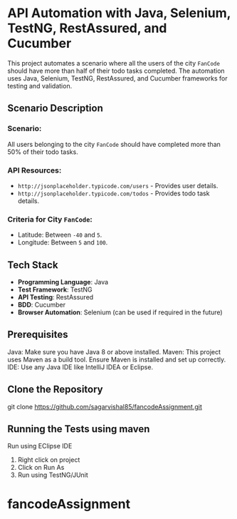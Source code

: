 # API Automation with Java, Selenium, TestNG, RestAssured, and Cucumber

This project automates a scenario where all the users of the city `FanCode` should have more than half of their todo tasks completed. The automation uses Java, Selenium, TestNG, RestAssured, and Cucumber frameworks for testing and validation.

## Scenario Description

### Scenario:
All users belonging to the city `FanCode` should have completed more than 50% of their todo tasks.

### API Resources:
- `http://jsonplaceholder.typicode.com/users` - Provides user details.
- `http://jsonplaceholder.typicode.com/todos` - Provides todo task details.

### Criteria for City `FanCode`:
- Latitude: Between `-40` and `5`.
- Longitude: Between `5` and `100`.

## Tech Stack

- **Programming Language**: Java
- **Test Framework**: TestNG
- **API Testing**: RestAssured
- **BDD**: Cucumber
- **Browser Automation**: Selenium (can be used if required in the future)

## Prerequisites
Java: Make sure you have Java 8 or above installed.
Maven: This project uses Maven as a build tool. Ensure Maven is installed and set up correctly.
IDE: Use any Java IDE like IntelliJ IDEA or Eclipse.

## Clone the Repository
git clone https://github.com/sagarvishal85/fancodeAssignment.git

## Running the Tests using maven
Run using EClipse IDE
1. Right click on project 
2. Click on Run As
3. Run using TestNG/JUnit


# fancodeAssignment
